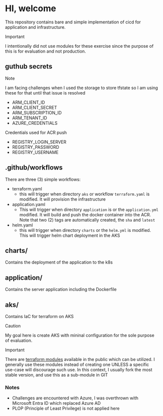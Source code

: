 # HI, welcome   
This repository contains bare and simple implementation of cicd for application and infrastructure.  

> [!IMPORTANT]
> I intentionally did not use modules for these exercise since the purpose of this is for evaluation and not production.

## guthub secrets
> [!NOTE]
> I am facing challenges when I used the storage to store tfstate so I am using these for that until that issue is resolved
- ARM_CLIENT_ID
- ARM_CLIENT_SECRET
- ARM_SUBSCRIPTION_ID
- ARM_TENANT_ID
- AZURE_CREDENTIALS

Credentials used for ACR push
- REGISTRY_LOGIN_SERVER
- REGISTRY_PASSWORD
- REGISTRY_USERNAME

## .github/workflows
There are three (3) simple workflows:
- terraform.yaml 
    - this will trigger when directory `aks` or workflow `terraform.yaml` is modified. It will provision the infrastructure
- application.yaml
    - This will trigger when directory `application` is or the `application.yml` modified. It will build and push the docker container into the ACR. Note that two (2) tags are automatically created, the `sha` and `latest` 
- helm.yaml
    - this will trigger when directory `charts` or the `helm.yml` is modified. This will trigger helm chart deployment in the AKS

## charts/
Contains the deployment of the application to the k8s

## application/
Contains the server application including the Dockerfile

## aks/
Contains IaC for terraform on AKS


> [!CAUTION]
> My goal here is create AKS with mininal configuration for the sole purpose of evaluation.

> [!IMPORTANT]
> There are [terraform modules](https://github.com/Azure/terraform-azure-modules?tab=readme-ov-file) available in the public which can be utilized. I generally use these modules instead of creating one UNLESS a specific use-case will discourage such use. In this context, I usually fork the most stable version, and use this as a sub-module in GIT

### Notes
- Challenges are encountered with Azure, I was overthrown with Microsoft Entra ID which replaced Azure AD 
- PLOP (Principle of Least Privilege) is not applied here 